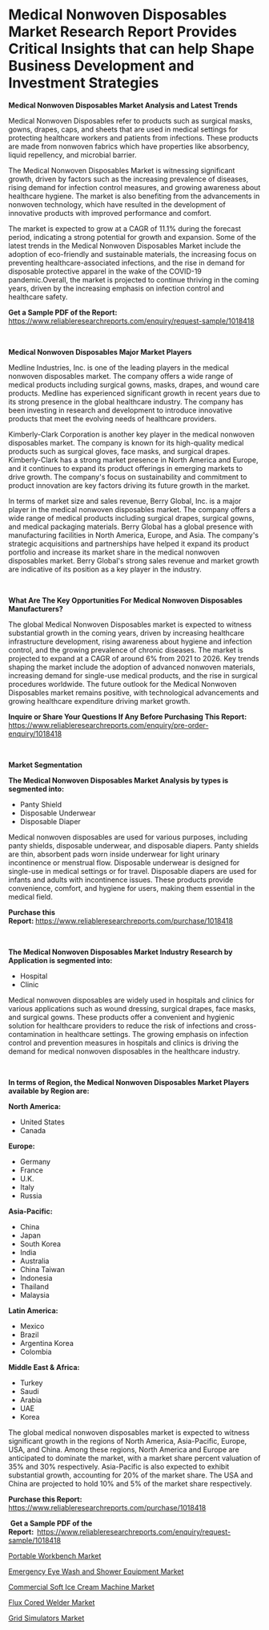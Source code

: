<p><h1>Medical Nonwoven Disposables Market Research Report Provides Critical Insights that can help Shape Business Development and Investment Strategies</h1></p><p><strong>Medical Nonwoven Disposables Market Analysis and Latest Trends</strong></p>
<p><p>Medical Nonwoven Disposables refer to products such as surgical masks, gowns, drapes, caps, and sheets that are used in medical settings for protecting healthcare workers and patients from infections. These products are made from nonwoven fabrics which have properties like absorbency, liquid repellency, and microbial barrier. </p><p>The Medical Nonwoven Disposables Market is witnessing significant growth, driven by factors such as the increasing prevalence of diseases, rising demand for infection control measures, and growing awareness about healthcare hygiene. The market is also benefiting from the advancements in nonwoven technology, which have resulted in the development of innovative products with improved performance and comfort.</p><p>The market is expected to grow at a CAGR of 11.1% during the forecast period, indicating a strong potential for growth and expansion. Some of the latest trends in the Medical Nonwoven Disposables Market include the adoption of eco-friendly and sustainable materials, the increasing focus on preventing healthcare-associated infections, and the rise in demand for disposable protective apparel in the wake of the COVID-19 pandemic.Overall, the market is projected to continue thriving in the coming years, driven by the increasing emphasis on infection control and healthcare safety.</p></p>
<p><strong>Get a Sample PDF of the Report:&nbsp;</strong> <a href="https://www.reliableresearchreports.com/enquiry/request-sample/1018418">https://www.reliableresearchreports.com/enquiry/request-sample/1018418</a></p>
<p>&nbsp;</p>
<p><strong>Medical Nonwoven Disposables Major Market Players</strong></p>
<p><p>Medline Industries, Inc. is one of the leading players in the medical nonwoven disposables market. The company offers a wide range of medical products including surgical gowns, masks, drapes, and wound care products. Medline has experienced significant growth in recent years due to its strong presence in the global healthcare industry. The company has been investing in research and development to introduce innovative products that meet the evolving needs of healthcare providers.</p><p>Kimberly-Clark Corporation is another key player in the medical nonwoven disposables market. The company is known for its high-quality medical products such as surgical gloves, face masks, and surgical drapes. Kimberly-Clark has a strong market presence in North America and Europe, and it continues to expand its product offerings in emerging markets to drive growth. The company's focus on sustainability and commitment to product innovation are key factors driving its future growth in the market.</p><p>In terms of market size and sales revenue, Berry Global, Inc. is a major player in the medical nonwoven disposables market. The company offers a wide range of medical products including surgical drapes, surgical gowns, and medical packaging materials. Berry Global has a global presence with manufacturing facilities in North America, Europe, and Asia. The company's strategic acquisitions and partnerships have helped it expand its product portfolio and increase its market share in the medical nonwoven disposables market. Berry Global's strong sales revenue and market growth are indicative of its position as a key player in the industry.</p></p>
<p>&nbsp;</p>
<p><strong>What Are The Key Opportunities For Medical Nonwoven Disposables Manufacturers?</strong></p>
<p><p>The global Medical Nonwoven Disposables market is expected to witness substantial growth in the coming years, driven by increasing healthcare infrastructure development, rising awareness about hygiene and infection control, and the growing prevalence of chronic diseases. The market is projected to expand at a CAGR of around 6% from 2021 to 2026. Key trends shaping the market include the adoption of advanced nonwoven materials, increasing demand for single-use medical products, and the rise in surgical procedures worldwide. The future outlook for the Medical Nonwoven Disposables market remains positive, with technological advancements and growing healthcare expenditure driving market growth.</p></p>
<p><strong>Inquire or Share Your Questions If Any Before Purchasing This Report:</strong> <a href="https://www.reliableresearchreports.com/enquiry/pre-order-enquiry/1018418">https://www.reliableresearchreports.com/enquiry/pre-order-enquiry/1018418</a></p>
<p>&nbsp;</p>
<p><strong>Market Segmentation</strong></p>
<p><strong>The Medical Nonwoven Disposables Market Analysis by types is segmented into:</strong></p>
<p><ul><li>Panty Shield</li><li>Disposable Underwear</li><li>Disposable Diaper</li></ul></p>
<p><p>Medical nonwoven disposables are used for various purposes, including panty shields, disposable underwear, and disposable diapers. Panty shields are thin, absorbent pads worn inside underwear for light urinary incontinence or menstrual flow. Disposable underwear is designed for single-use in medical settings or for travel. Disposable diapers are used for infants and adults with incontinence issues. These products provide convenience, comfort, and hygiene for users, making them essential in the medical field.</p></p>
<p><strong>Purchase this Report:&nbsp;</strong><a href="https://www.reliableresearchreports.com/purchase/1018418">https://www.reliableresearchreports.com/purchase/1018418</a></p>
<p>&nbsp;</p>
<p><strong>The Medical Nonwoven Disposables Market Industry Research by Application is segmented into:</strong></p>
<p><ul><li>Hospital</li><li>Clinic</li></ul></p>
<p><p>Medical nonwoven disposables are widely used in hospitals and clinics for various applications such as wound dressing, surgical drapes, face masks, and surgical gowns. These products offer a convenient and hygienic solution for healthcare providers to reduce the risk of infections and cross-contamination in healthcare settings. The growing emphasis on infection control and prevention measures in hospitals and clinics is driving the demand for medical nonwoven disposables in the healthcare industry.</p></p>
<p>&nbsp;</p>
<p><strong>In terms of Region, the Medical Nonwoven Disposables Market Players available by Region are:</strong></p>
<p>
    <p> <strong> North America: </strong>
        <ul>
            <li>United States</li>
            <li>Canada</li>
        </ul>
        </p> 
    <p> <strong> Europe: </strong>
        <ul>
            <li>Germany</li>
            <li>France</li>
            <li>U.K.</li>
            <li>Italy</li>
            <li>Russia</li>
        </ul>
        </p> 
    <p> <strong> Asia-Pacific: </strong>
        <ul>
            <li>China</li>
            <li>Japan</li>
            <li>South Korea</li>
            <li>India</li>
            <li>Australia</li>
            <li>China Taiwan</li>
            <li>Indonesia</li>
            <li>Thailand</li>
            <li>Malaysia</li>
        </ul>
        </p> 
    <p> <strong> Latin America: </strong>
        <ul>
            <li>Mexico</li>
            <li>Brazil</li>
            <li>Argentina Korea</li>
            <li>Colombia</li>
        </ul>
        </p> 
    <p> <strong> Middle East & Africa: </strong>
        <ul>
            <li>Turkey</li>
            <li>Saudi</li>
            <li>Arabia</li>
            <li>UAE</li>
            <li>Korea</li>
        </ul>
    </p>
    </p>
<p><p>The global medical nonwoven disposables market is expected to witness significant growth in the regions of North America, Asia-Pacific, Europe, USA, and China. Among these regions, North America and Europe are anticipated to dominate the market, with a market share percent valuation of 35% and 30% respectively. Asia-Pacific is also expected to exhibit substantial growth, accounting for 20% of the market share. The USA and China are projected to hold 10% and 5% of the market share respectively.</p></p>
<p><strong>Purchase this Report: </strong><a href="https://www.reliableresearchreports.com/purchase/1018418">https://www.reliableresearchreports.com/purchase/1018418</a></p>
<p>&nbsp;<strong>Get a Sample PDF of the Report:&nbsp;&nbsp;</strong><a href="https://www.reliableresearchreports.com/enquiry/request-sample/1018418">https://www.reliableresearchreports.com/enquiry/request-sample/1018418</a></p>
<p><strong></strong></p>
<p><p><a href="https://medium.com/@trevawisozk_19409/portable-workbench-market-share-evolution-and-market-growth-trends-2024-2031-338b60a223b1">Portable Workbench Market</a></p><p><a href="https://github.com/wusalecollins540tpqoz/Market-Research-Report-List-1/blob/main/emergency-eye-wash-and-shower-equipment-market.md">Emergency Eye Wash and Shower Equipment Market</a></p><p><a href="https://github.com/kathiaseamanalvaradovlprc2h/Market-Research-Report-List-1/blob/main/commercial-soft-ice-cream-machine-market.md">Commercial Soft Ice Cream Machine Market</a></p><p><a href="https://medium.com/@avacampbell767/flux-cored-welder-market-exploring-market-share-market-trends-and-future-growth-f20eb0197826">Flux Cored Welder Market</a></p><p><a href="https://medium.com/@avacampbell767/grid-simulators-market-size-reveals-the-best-marketing-channels-in-global-industry-ec0cc60be9a2">Grid Simulators Market</a></p></p>